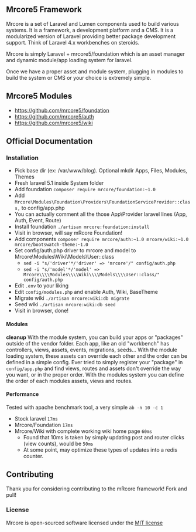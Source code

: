 ## Mrcore5 Framework

Mrcore is a set of Laravel and Lumen components used to build various systems.
It is a framework, a development platform and a CMS.  It is a modularized version of Laravel
providing better package development support.  Think of Laravel 4.x workbenches on steroids.

Mrcore is simply Laravel + mrcore5/foundation which is an asset manager and dynamic module/app
loading system for laravel.

Once we have a proper asset and module system, plugging in modules to build the system or CMS or your
choice is extremely simple.

## Mrcore5 Modules

* https://github.com/mrcore5/foundation
* https://github.com/mrcore5/auth
* https://github.com/mrcore5/wiki

## Official Documentation

### Installation

* Pick base dir (ex: /var/www/blog).  Optional mkdir Apps, Files, Modules, Themes
* Fresh laravel 5.1 inside System folder
* Add foundation `composer require mrcore/foundation:~1.0`
* Add `Mrcore\Modules\Foundation\Providers\FoundationServiceProvider::class,` to config/app.php
* You can actually comment all the those App\Provider laravel lines (App, Auth, Event, Route)
* Install foundation `./artisan mrcore:foundation:install`
* Visit in browser, will say mRcore Foundation!
* Add components `composer require mrcore/auth:~1.0 mrcore/wiki:~1.0 mrcore/bootswatch-theme:~1.0`
* Set config/auth.php driver to mrcore and model to Mrcore\Modules\Wiki\Models\User::class
  * `sed -i "s/'driver'*/'driver' => 'mrcore'/" config/auth.php`
  * `sed -i "s/'model'*/'model' => Mrcore\\\\Modules\\\\Wiki\\\\Models\\\\User::class/" config/auth.php`
* Edit `.env` to your liking
* Edit `config/modules.php` and enable Auth, Wiki, BaseTheme
* Migrate wiki `./artisan mrcore:wiki:db migrate`
* Seed wiki `./artisan mrcore:wiki:db seed`
* Visit in browser, done!


#### Modules


**cleanup**
With the module system, you can build your apps or "packages" outside of the vendor folder.
Each app, like an old "workbench" has controllers, views, assets, events, migrations, seeds...
With the module loading system, these assets can override each other and the order can be defined
in a simple config.   Ever tried to simply register your "package" in `config/app.php` and find
views, routes and assets don't override the way you want, or in the proper order.  With the
modules system you can define the order of each modules assets, views and routes.  

  
#### Performance

Tested with apache benchmark tool, a very simple `ab -n 10 -c 1`

* Stock laravel `17ms`
* Mrcore/Foundation `17ms`
* Mrcore/Wiki with complete working wiki home page `60ms`
  * Found that 10ms is taken by simply updating post and router clicks (view counts), would be `50ms`
  * At some point, may optimize these types of updates into a redis counter.



## Contributing

Thank you for considering contributing to the mRcore framework!  Fork and pull!

### License

Mrcore is open-sourced software licensed under the [MIT license](http://mreschke.com/license/mit)
